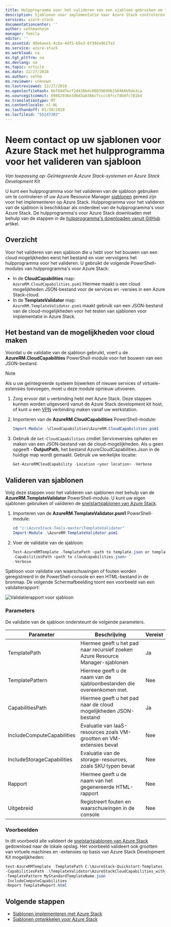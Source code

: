 ```yaml
---
title: Hulpprogramma voor het valideren van een sjabloon gebruiken om te controleren van sjablonen voor Azure Stack | Microsoft Docs
description: Sjablonen voor implementatie naar Azure Stack controleren
services: azure-stack
documentationcenter: ''
author: sethmanheim
manager: femila
editor: ''
ms.assetid: d9e6aee1-4cba-4df5-b5a3-6f38da9627a3
ms.service: azure-stack
ms.workload: na
ms.tgt_pltfrm: na
ms.devlang: na
ms.topic: article
ms.date: 12/27/2018
ms.author: sethm
ms.reviewer: unknown
ms.lastreviewed: 12/27/2018
ms.openlocfilehash: 6bf84d7ecf2d436bdc00839699b150466b9de3ca
ms.sourcegitcommit: 898b2936e3d6d3a8366cfcccc0fccfdb0fc781b4
ms.translationtype: MT
ms.contentlocale: nl-NL
ms.lasthandoff: 01/30/2019
ms.locfileid: "55247303"
---
```

# <a name="check-your-templates-for-azure-stack-with-the-template-validation-tool"></a>Neem contact op uw sjablonen voor Azure Stack met het hulpprogramma voor het valideren van sjabloon

*Van toepassing op: Geïntegreerde Azure Stack-systemen en Azure Stack Development Kit*

U kunt een hulpprogramma voor het valideren van de sjabloon gebruiken om te controleren of uw Azure Resource Manager [sjablonen](azure-stack-arm-templates.md) gereed zijn voor het implementeren op Azure Stack. Hulpprogramma voor het valideren van de sjabloon is beschikbaar als onderdeel van de hulpprogramma's voor Azure Stack. De hulpprogramma's voor Azure Stack downloaden met behulp van de stappen in de [hulpprogramma's downloaden vanuit GitHub](azure-stack-powershell-download.md) artikel.

## <a name="overview"></a>Overzicht

Voor het valideren van een sjabloon die u hebt voor het bouwen van een cloud mogelijkheden eerst het bestand en voer vervolgens het hulpprogramma voor het valideren. U gebruikt de volgende PowerShell-modules van hulpprogramma's voor Azure Stack:

- In de **CloudCapabilities** map:<br>         `AzureRM.CloudCapabilities.psm1` Hiermee maakt u een cloud mogelijkheden JSON-bestand voor de services en -versies in een Azure Stack-cloud.
- In de **TemplateValidator** map:<br>
`AzureRM.TemplateValidator.psm1` maakt gebruik van een JSON-bestand van de cloud-mogelijkheden voor het testen van sjablonen voor implementatie in Azure Stack.

## <a name="build-the-cloud-capabilities-file"></a>Het bestand van de mogelijkheden voor cloud maken

Voordat u de validatie van de sjabloon gebruikt, voert u de **AzureRM.CloudCapabilities** PowerShell-module voor het bouwen van een JSON-bestand.

>[!NOTE]
>Als u uw geïntegreerde systeem bijwerken of nieuwe services of virtuele-extensies toevoegen, moet u deze module opnieuw uitvoeren.

1. Zorg ervoor dat u verbinding hebt met Azure Stack. Deze stappen kunnen worden uitgevoerd vanuit de Azure Stack development kit host, of kunt u een [VPN](azure-stack-connect-azure-stack.md#connect-to-azure-stack-with-vpn) verbinding maken vanaf uw werkstation.
2. Importeren van de **AzureRM.CloudCapabilities** PowerShell-module:

    ```PowerShell
    Import-Module .\CloudCapabilities\AzureRM.CloudCapabilities.psm1
    ```

3. Gebruik de `Get-CloudCapabilities` cmdlet Serviceversies ophalen en maken van een JSON-bestand van de cloud-mogelijkheden. Als u geen opgeeft **- OutputPath**, het bestand AzureCloudCapabilities.Json in de huidige map wordt gemaakt. Gebruik uw werkelijke locatie:

    ```PowerShell
    Get-AzureRMCloudCapability -Location <your location> -Verbose
    ```

## <a name="validate-templates"></a>Valideren van sjablonen

Volg deze stappen voor het valideren van sjablonen met behulp van de **AzureRM.TemplateValidator** PowerShell-module. U kunt uw eigen sjablonen gebruiken of valideren de [snelstartsjablonen van Azure Stack](https://github.com/Azure/AzureStack-QuickStart-Templates).

1. Importeren van de **AzureRM.TemplateValidator.psm1** PowerShell-module:

    ```PowerShell
    cd "c:\AzureStack-Tools-master\TemplateValidator"
    Import-Module .\AzureRM.TemplateValidator.psm1
    ```

2. Voer de validatie van de sjabloon:

    ```PowerShell
    Test-AzureRMTemplate -TemplatePath <path to template.json or template folder> `
    -CapabilitiesPath <path to cloudcapabilities.json> `
    -Verbose
    ```

Sjabloon voor validatie van waarschuwingen of fouten worden geregistreerd in de PowerShell-console en een HTML-bestand in de bronmap. De volgende Schermafbeelding toont een voorbeeld van een validatierapport:

![Validatierapport voor sjabloon](./media/azure-stack-validate-templates/image1.png)

### <a name="parameters"></a>Parameters

De validatie van de sjabloon ondersteunt de volgende parameters.

| Parameter | Beschrijving | Vereist |
| ----- | -----| ----- |
| TemplatePath | Hiermee geeft u het pad naar recursief zoeken Azure Resource Manager-sjablonen | Ja | 
| TemplatePattern | Hiermee geeft u de naam van de sjabloonbestanden die overeenkomen met. | Nee |
| CapabilitiesPath | Hiermee geeft u het pad naar de cloud mogelijkheden JSON-bestand | Ja | 
| IncludeComputeCapabilities | Evaluatie van IaaS-resources zoals VM-grootten en VM-extensies bevat | Nee |
| IncludeStorageCapabilities | Evaluatie van de storage-resources, zoals SKU typen bevat | Nee |
| Rapport | Hiermee geeft u de naam van het gegenereerde HTML-rapport | Nee |
| Uitgebreid | Registreert fouten en waarschuwingen in de console | Nee|

### <a name="examples"></a>Voorbeelden

In dit voorbeeld alle valideert de [snelstartsjablonen van Azure Stack](https://github.com/Azure/AzureStack-QuickStart-Templates) gedownload naar de lokale opslag. Het voorbeeld valideert ook grootten van virtuele machines en -extensies op basis van Azure Stack Development Kit mogelijkheden:

```PowerShell
test-AzureRMTemplate -TemplatePath C:\AzureStack-Quickstart-Templates `
-CapabilitiesPath .\TemplateValidator\AzureStackCloudCapabilities_with_AddOns_20170627.json `
-TemplatePattern MyStandardTemplateName.json `
-IncludeComputeCapabilities `
-Report TemplateReport.html
```

## <a name="next-steps"></a>Volgende stappen

- [Sjablonen implementeren met Azure Stack](azure-stack-arm-templates.md)
- [Sjablonen ontwikkelen voor Azure Stack](azure-stack-develop-templates.md)
